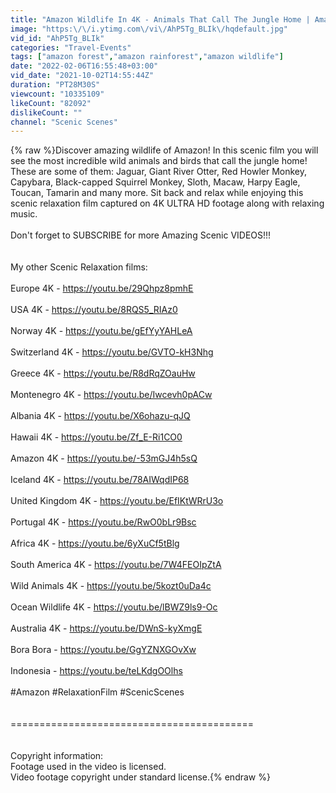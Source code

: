 ```yaml
---
title: "Amazon Wildlife In 4K - Animals That Call The Jungle Home | Amazon Rainforest | Relaxation Film"
image: "https:\/\/i.ytimg.com\/vi\/AhP5Tg_BLIk\/hqdefault.jpg"
vid_id: "AhP5Tg_BLIk"
categories: "Travel-Events"
tags: ["amazon forest","amazon rainforest","amazon wildlife"]
date: "2022-02-06T16:55:48+03:00"
vid_date: "2021-10-02T14:55:44Z"
duration: "PT28M30S"
viewcount: "10335109"
likeCount: "82092"
dislikeCount: ""
channel: "Scenic Scenes"
---
```

{% raw %}Discover amazing wildlife of Amazon! In this scenic film you will see the most incredible wild animals and birds that call the jungle home! These are some of them: Jaguar, Giant River Otter, Red Howler Monkey, Capybara, Black-capped Squirrel Monkey, Sloth, Macaw, Harpy Eagle, Toucan, Tamarin and many more. Sit back and relax while enjoying this scenic relaxation film captured on 4K ULTRA HD footage along with relaxing music.<br /><br />Don't forget to SUBSCRIBE for more Amazing Scenic VIDEOS!!!<br /><br /><br />My other Scenic Relaxation films:<br /><br />Europe 4K - <a rel="nofollow" target="blank" href="https://youtu.be/29Qhpz8pmhE">https://youtu.be/29Qhpz8pmhE</a><br /><br />USA 4K - <a rel="nofollow" target="blank" href="https://youtu.be/8RQS5_RIAz0">https://youtu.be/8RQS5_RIAz0</a><br /><br />Norway 4K - <a rel="nofollow" target="blank" href="https://youtu.be/gEfYyYAHLeA">https://youtu.be/gEfYyYAHLeA</a><br /><br />Switzerland 4K - <a rel="nofollow" target="blank" href="https://youtu.be/GVTO-kH3Nhg">https://youtu.be/GVTO-kH3Nhg</a><br /><br />Greece 4K - <a rel="nofollow" target="blank" href="https://youtu.be/R8dRqZOauHw">https://youtu.be/R8dRqZOauHw</a><br /><br />Montenegro 4K - <a rel="nofollow" target="blank" href="https://youtu.be/Iwcevh0pACw">https://youtu.be/Iwcevh0pACw</a><br /><br />Albania 4K - <a rel="nofollow" target="blank" href="https://youtu.be/X6ohazu-qJQ">https://youtu.be/X6ohazu-qJQ</a><br /><br />Hawaii 4K - <a rel="nofollow" target="blank" href="https://youtu.be/Zf_E-Ri1CO0">https://youtu.be/Zf_E-Ri1CO0</a><br /><br />Amazon 4K - <a rel="nofollow" target="blank" href="https://youtu.be/-53mGJ4h5sQ">https://youtu.be/-53mGJ4h5sQ</a><br /><br />Iceland 4K - <a rel="nofollow" target="blank" href="https://youtu.be/78AIWqdIP68">https://youtu.be/78AIWqdIP68</a><br /><br />United Kingdom 4K - <a rel="nofollow" target="blank" href="https://youtu.be/EfIKtWRrU3o">https://youtu.be/EfIKtWRrU3o</a><br /><br />Portugal 4K - <a rel="nofollow" target="blank" href="https://youtu.be/RwO0bLr9Bsc">https://youtu.be/RwO0bLr9Bsc</a><br /><br />Africa 4K -  <a rel="nofollow" target="blank" href="https://youtu.be/6yXuCf5tBlg">https://youtu.be/6yXuCf5tBlg</a><br /><br />South America 4K - <a rel="nofollow" target="blank" href="https://youtu.be/7W4FEOIpZtA">https://youtu.be/7W4FEOIpZtA</a><br /><br />Wild Animals 4K - <a rel="nofollow" target="blank" href="https://youtu.be/5kozt0uDa4c">https://youtu.be/5kozt0uDa4c</a><br /><br />Ocean Wildlife 4K - <a rel="nofollow" target="blank" href="https://youtu.be/lBWZ9ls9-Oc">https://youtu.be/lBWZ9ls9-Oc</a><br /><br />Australia 4K - <a rel="nofollow" target="blank" href="https://youtu.be/DWnS-kyXmgE">https://youtu.be/DWnS-kyXmgE</a><br /><br />Bora Bora - <a rel="nofollow" target="blank" href="https://youtu.be/GgYZNXGOvXw">https://youtu.be/GgYZNXGOvXw</a><br /><br />Indonesia - <a rel="nofollow" target="blank" href="https://youtu.be/teLKdgOOlhs">https://youtu.be/teLKdgOOlhs</a><br /><br />#Amazon #RelaxationFilm #ScenicScenes<br /><br /><br />==========================================<br /><br /><br />Copyright information:<br />Footage used in the video is licensed.<br />Video footage copyright under standard license.{% endraw %}
